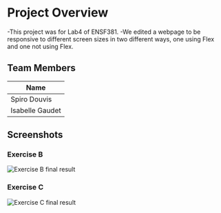 # Project Overview

-This project was for Lab4 of ENSF381. 
-We edited a webpage to be responsive to different screen sizes in two different ways, one using Flex and one not using Flex.

## Team Members

| Name            |
|-----------------|
| Spiro Douvis    |
| Isabelle Gaudet |

## Screenshots
### Exercise B

![Exercise B final result](./ExerciseB.gif)

### Exercise C

![Exercise C final result](./ExerciseC.gif)